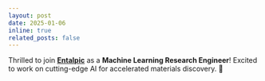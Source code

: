```yaml
---
layout: post
date: 2025-01-06
inline: true
related_posts: false
---
```


Thrilled to join <a href="https://www.entalpic.ai/"><strong>Entalpic</strong></a> as a <strong>Machine Learning Research Engineer</strong>! Excited to work on cutting-edge AI for accelerated materials discovery. 🚀
